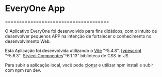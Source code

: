 # EveryOne App
=====================================

O Aplicativo EveryOne foi desenvolvido para fins didáticos, com o intuito de desenvolver pequenos APP na intenção de fortalecer o conhecimento no desenvolvimento Web.

Esta Aplicação foi desenvolvida utilizando o [Vite](/READMEVITE.md) "^5.4.8".
[typescript](https://www.typescriptlang.org/) "^5.6.3". 
[Styled-Compnentes](https://styled-components.com/docs/api)"^6.1.13" biblioteca de CSS-in-JS.

Para subir a aplicação local, você pode [clonar](https://github.com/leonardoOluz/EveryOneApp#:~:text=git%40github.com%3AleonardoOluz/EveryOneApp.git) e utilizar npm install e subir com npm run dev.